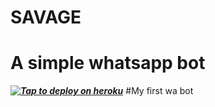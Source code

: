 # SAVAGE
<h1>A simple whatsapp bot</h1>


***[![Tap to deploy on heroku](https://www.herokucdn.com/deploy/button.svg)](https://dashboard.heroku.com/new?button-url=https://github.com/cheekydavy/savage&template=https://github.com/cheekydavy/savage.git)***
#My first wa bot
